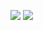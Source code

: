 ![](https://raw.githubusercontent.com/wfzyx/github-stats/master/generated/overview.svg#gh-dark-mode-only)
![](https://raw.githubusercontent.com/wfzyx/github-stats/master/generated/languages.svg#gh-dark-mode-only)
